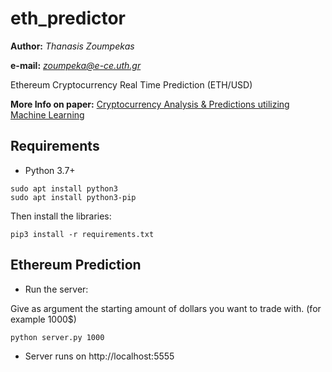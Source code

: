 # eth_predictor

**Author:** *Thanasis Zoumpekas*

**e-mail:** *zoumpeka@e-ce.uth.gr*


Ethereum Cryptocurrency Real Time Prediction (ETH/USD)

**More Info on paper:** [Cryptocurrency Analysis & Predictions utilizing Machine Learning]()


## Requirements 

* Python 3.7+

```
sudo apt install python3
sudo apt install python3-pip
```

Then install the libraries:

```
pip3 install -r requirements.txt

```
## Ethereum Prediction 

* Run the server:

Give as argument the starting amount of dollars you want to trade with. (for example 1000$)

```
python server.py 1000

```

* Server runs on http://localhost:5555
